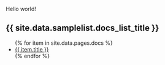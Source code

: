 Hello world!
<h2>{{ site.data.samplelist.docs_list_title }}</h2>
<ul>
   {% for item in site.data.pages.docs %}
      <li><a href="{{ item.url }}" alt="{{ item.title }}">{{ item.title }}</a></li>
   {% endfor %}
</ul>
